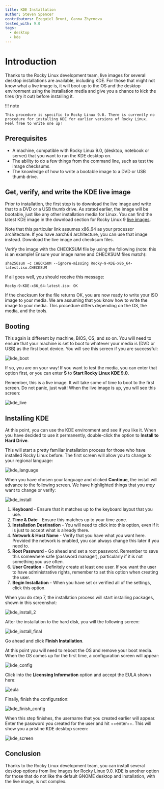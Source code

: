 ```yaml
---
title: KDE Installation
author: Steven Spencer
contributors: Ezequiel Bruni, Ganna Zhyrnova
tested_with: 9.0
tags:
  - desktop
  - kde
---
```


# Introduction

Thanks to the Rocky Linux development team, live images for several desktop installations are available, including KDE. For those that might not know what a live image is, it will boot up to the OS and the desktop environment using the installation media and give you a chance to kick the tires (try it out) before installing it.

!!! note

    This procedure is specific to Rocky Linux 9.0. There is currently no procedure for installing KDE for earlier versions of Rocky Linux. 
    Feel free to write one up!

## Prerequisites

- A machine, compatible with Rocky Linux 9.0, (desktop, notebook or server) that you want to run the KDE desktop on.
- The ability to do a few things from the command line, such as test the image checksums.
- The knowledge of how to write a bootable image to a DVD or USB thumb drive.

## Get, verify, and write the KDE live image

Prior to installation, the first step is to download the live image and write that to a DVD or a USB thumb drive. As stated earlier, the image will be bootable, just like any other installation media for Linux. You can find the latest KDE image in the download section for Rocky Linux 9 [live images](https://dl.rockylinux.org/pub/rocky/9.5/live/x86_64/).

Note that this particular link assumes x86_64 as your processor architecture. If you have aarch64 architecture, you can use that image instead. Download the live image and checksum files.

Verify the image with the CHECKSUM file by using the following (note: this is an example! Ensure your image name and CHECKSUM files match):

```text
sha256sum -c CHECKSUM --ignore-missing Rocky-9-KDE-x86_64-latest.iso.CHECKSUM
```

If all goes well, you should receive this message:

```text
Rocky-9-KDE-x86_64-latest.iso: OK
```

If the checksum for the file returns OK, you are now ready to write your ISO image to your media. We are assuming that you know how to write the image to your media. This procedure differs depending on the OS, the media, and the tools.

## Booting

This again is different by machine, BIOS, OS, and so on. You will need to ensure that your machine is set to boot to whatever your media is (DVD or USB) as the first boot device. You will see this screen if you are successful:

![kde_boot](images/kde_boot.png)

If so, you are on your way! If you want to test the media, you can enter that option first, or you can enter **S** to **Start Rocky Linux KDE 9.0**.

Remember, this is a live image. It will take some of time to boot to the first screen. Do not panic, just wait! When the live image is up, you will see this screen:

![kde_live](images/kde_live.png)

## Installing KDE

At this point, you can use the KDE environment and see if you like it. When you have decided to use it permanently, double-click the option to **Install to Hard Drive**.

This will start a pretty familiar installation process for those who have installed Rocky Linux before. The first screen will allow you to change to your regional language:

![kde_language](images/kde_language.png)

When you have chosen your language and clicked **Continue**, the install will advance to the following screen. We have highlighted things that you *may* want to change or verify:

![kde_install](images/kde_install.png)

1. **Keyboard** - Ensure that it matches up to the keyboard layout that you use.
2. **Time & Date** -  Ensure this matches up to your time zone.
3. **Installation Destination** - You will need to click into this option, even if it is just to accept what is already there.
4. **Network & Host Name** - Verify that you have what you want here. Provided the network is enabled, you can always change this later if you need to.
5. **Root Password** - Go ahead and set a root password. Remember to save this somewhere safe (password manager), particularly if it is not something you use often.
6. **User Creation** - Definitely create at least one user. If you want the user to have administrative rights, remember to set this option when creating the user.
7. **Begin Installation** - When you have set or verified all of the settings, click this option.

When you do step 7, the installation process will start installing packages, shown in this screenshot:

![kde_install_2](images/kde_install_2.png)

After the installation to the hard disk, you will the following screen:

![kde_install_final](images/kde_install_final.png)

Go ahead and click **Finish Installation**.

At this point you will need to reboot the OS and remove your boot media. When the OS comes up for the first time, a configuration screen will appear:

![kde_config](images/kde_config.png)

Click into the **Licensing Information** option and accept the EULA shown here:

![eula](images/eula.png)

Finally, finish the configuration:

![kde_finish_config](images/kde_finish_config.png)

When this step finishes, the username that you created earlier will appear. Enter the password you created for the user and hit ++enter++. This will show you a pristine KDE desktop screen:

![kde_screen](images/kde_screen.png)

## Conclusion

Thanks to the Rocky Linux development team, you can install several desktop options from live images for Rocky Linux 9.0. KDE is another option for those that do not like the default GNOME desktop and installation, with the live image, is not complex.
